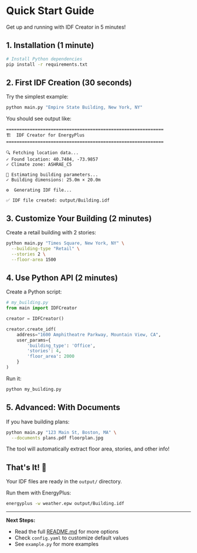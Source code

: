 # Quick Start Guide

Get up and running with IDF Creator in 5 minutes!

## 1. Installation (1 minute)

```bash
# Install Python dependencies
pip install -r requirements.txt
```

## 2. First IDF Creation (30 seconds)

Try the simplest example:

```bash
python main.py "Empire State Building, New York, NY"
```

You should see output like:
```
============================================================
🏗️  IDF Creator for EnergyPlus
============================================================

🔍 Fetching location data...
✓ Found location: 40.7484, -73.9857
✓ Climate zone: ASHRAE_C5

📐 Estimating building parameters...
✓ Building dimensions: 25.0m × 20.0m

⚙️  Generating IDF file...

✅ IDF file created: output/Building.idf
```

## 3. Customize Your Building (2 minutes)

Create a retail building with 2 stories:

```bash
python main.py "Times Square, New York, NY" \
  --building-type "Retail" \
  --stories 2 \
  --floor-area 1500
```

## 4. Use Python API (2 minutes)

Create a Python script:

```python
# my_building.py
from main import IDFCreator

creator = IDFCreator()

creator.create_idf(
    address="1600 Amphitheatre Parkway, Mountain View, CA",
    user_params={
        'building_type': 'Office',
        'stories': 4,
        'floor_area': 2000
    }
)
```

Run it:
```bash
python my_building.py
```

## 5. Advanced: With Documents

If you have building plans:

```bash
python main.py "123 Main St, Boston, MA" \
  --documents plans.pdf floorplan.jpg
```

The tool will automatically extract floor area, stories, and other info!

## That's It! 🎉

Your IDF files are ready in the `output/` directory.

Run them with EnergyPlus:
```bash
energyplus -w weather.epw output/Building.idf
```

---

**Next Steps:**
- Read the full [README.md](README.md) for more options
- Check `config.yaml` to customize default values
- See `example.py` for more examples







